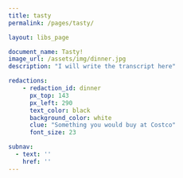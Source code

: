 ```yaml
---
title: tasty
permalink: /pages/tasty/

layout: libs_page

document_name: Tasty!
image_url: /assets/img/dinner.jpg
description: "I will write the transcript here"

redactions:
    - redaction_id: dinner
      px_top: 143
      px_left: 290
      text_color: black
      background_color: white
      clue: "Something you would buy at Costco"
      font_size: 23

subnav:
  - text: ''
    href: ''
---
```

